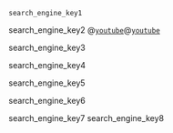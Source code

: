 ```ngMeta
search_engine_key1
```

search_engine_key2
@[`youtube`](F5UGxRT6UNQ)@[`youtube`](Itn7VqAsCEY)


search_engine_key3


search_engine_key4


search_engine_key5


search_engine_key6



search_engine_key7
search_engine_key8
